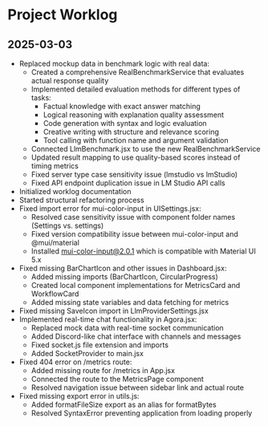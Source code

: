 # Project Worklog

## 2025-03-03

- Replaced mockup data in benchmark logic with real data:
  - Created a comprehensive RealBenchmarkService that evaluates actual response quality
  - Implemented detailed evaluation methods for different types of tasks:
    - Factual knowledge with exact answer matching
    - Logical reasoning with explanation quality assessment
    - Code generation with syntax and logic evaluation
    - Creative writing with structure and relevance scoring
    - Tool calling with function name and argument validation
  - Connected LlmBenchmark.jsx to use the new RealBenchmarkService
  - Updated result mapping to use quality-based scores instead of timing metrics
  - Fixed server type case sensitivity issue (lmstudio vs lmStudio)
  - Fixed API endpoint duplication issue in LM Studio API calls
- Initialized worklog documentation
- Started structural refactoring process
- Fixed import error for mui-color-input in UISettings.jsx:
  - Resolved case sensitivity issue with component folder names (Settings vs. settings)
  - Fixed version compatibility issue between mui-color-input and @mui/material
  - Installed mui-color-input@2.0.1 which is compatible with Material UI 5.x
- Fixed missing BarChartIcon and other issues in Dashboard.jsx:
  - Added missing imports (BarChartIcon, CircularProgress)
  - Created local component implementations for MetricsCard and WorkflowCard
  - Added missing state variables and data fetching for metrics
- Fixed missing SaveIcon import in LlmProviderSettings.jsx
- Implemented real-time chat functionality in Agora.jsx:
  - Replaced mock data with real-time socket communication
  - Added Discord-like chat interface with channels and messages
  - Fixed socket.js file extension and imports
  - Added SocketProvider to main.jsx
- Fixed 404 error on /metrics route:
  - Added missing route for /metrics in App.jsx
  - Connected the route to the MetricsPage component
  - Resolved navigation issue between sidebar link and actual route
- Fixed missing export error in utils.js:
  - Added formatFileSize export as an alias for formatBytes
  - Resolved SyntaxError preventing application from loading properly
